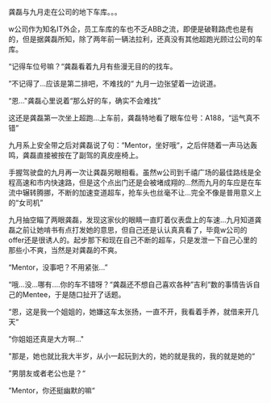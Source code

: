 龚磊与九月走在公司的地下车库。。。

w公司作为知名IT外企，员工车库的车也不乏ABB之流，即便是破鞋路虎也是有的，但是据龚磊所知，除了两年前一辆法拉利，还真没有其他超跑光顾过公司的车库。

“记得车位号嘛？“龚磊看着九月有些漫无目的的找车。

”不记得了...应该是第二排吧，不难找的“ 九月一边张望着一边说道。

“恩..."龚磊心里说着“那么好的车，确实不会难找”

这还是龚磊第一次坐上超跑...上车前，龚磊特地看了眼车位号：A188，“运气真不错”

九月系上安全带之后对龚磊说了句：“Mentor，坐好哦“，之后伴随着一声马达轰鸣，龚磊直接被按在了副驾的真皮座椅上。

手握驾驶盘的九月再一次让龚磊另眼相看。虽然w公司到千禧广场的最佳路线是全程高速和市内快速路，但是这个点出门还是会被堵成翔的...然而九月的车应是在车流中辗转腾挪，不断的加速变道超车，抢车头也丝毫不让...完全不像是普用意义上的“女司机”

九月抽空瞄了两眼龚磊，发现这家伙的眼睛一直盯着仪表盘上的车速...九月知道龚磊之前让她啃书有点打发她的意思，但自己还是认认真真看了，毕竟w公司的offer还是很诱人的。起步那下和现在自己不断的超车，只是发泄一下自己心里的那些小不爽，当然是对龚磊的不爽。

“Mentor，没事吧？不用紧张...”

“哦...没...哪有....你的车不错呀？“龚磊还不想自己喜欢各种”吉利“数的事情告诉自己的Mentee，于是随口扯开了话题。

“恩，这是我一个姐姐的，她嫌这车太张扬，一直不开，我看着手养，就借来开几天“

”你姐姐还真是大方啊..."

"那是，她也就比我大半岁，从小一起玩到大的，她的就是我的，我的就是她的“

”男朋友或者老公也是？“

”Mentor，你还挺幽默的嘛“


